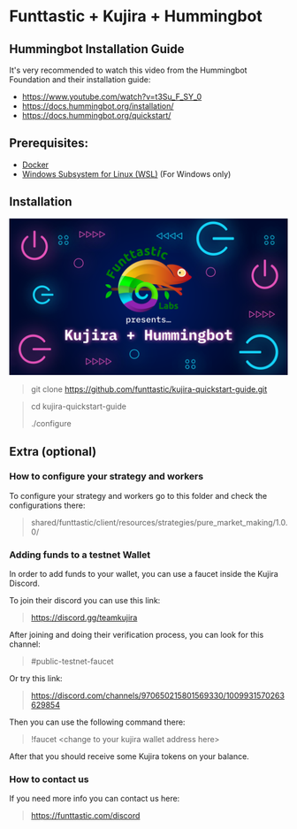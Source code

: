 # Funttastic + Kujira + Hummingbot

## Hummingbot Installation Guide
It's very recommended to watch this video from the Hummingbot Foundation and their installation guide:
 - https://www.youtube.com/watch?v=t3Su_F_SY_0
 - https://docs.hummingbot.org/installation/
 - https://docs.hummingbot.org/quickstart/

## Prerequisites:
- [Docker](https://docs.docker.com/engine/install/)
- [Windows Subsystem for Linux (WSL)](https://learn.microsoft.com/en-us/windows/wsl/install) (For Windows only)

## Installation

[![Video tutorial](resources/images/Funttastic_Kujira__Hummingbot.png)](http://www.youtube.com/watch?v=t3Su_F_SY_0 "Video tutorial")

> git clone https://github.com/funttastic/kujira-quickstart-guide.git

> cd kujira-quickstart-guide
> 
> ./configure

## Extra (optional)

### How to configure your strategy and workers

To configure your strategy and workers go to this folder and check the configurations there:

> shared/funttastic/client/resources/strategies/pure_market_making/1.0.0/

### Adding funds to a testnet Wallet

In order to add funds to your wallet, you can use a faucet inside the Kujira Discord.

To join their discord you can use this link:

> https://discord.gg/teamkujira

After joining and doing their verification process, you can look for this channel:

> #public-testnet-faucet

Or try this link:

> https://discord.com/channels/970650215801569330/1009931570263629854

Then you can use the following command there:

> !faucet &lt;change to your kujira wallet address here&gt;

After that you should receive some Kujira tokens on your balance.

### How to contact us
If you need more info you can contact us here:

> https://funttastic.com/discord
